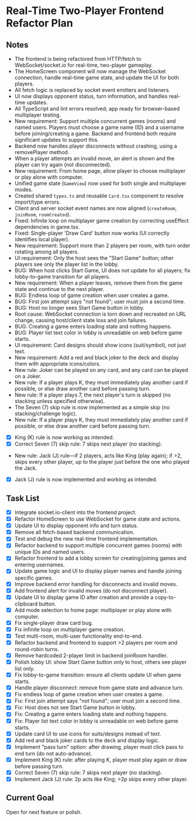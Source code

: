 # Real-Time Two-Player Frontend Refactor Plan

## Notes
- The frontend is being refactored from HTTP/fetch to WebSocket/socket.io for real-time, two-player gameplay.
- The HomeScreen component will now manage the WebSocket connection, handle real-time game state, and update the UI for both players.
- All fetch logic is replaced by socket event emitters and listeners.
- UI now displays opponent status, turn information, and handles real-time updates.
- All TypeScript and lint errors resolved; app ready for browser-based multiplayer testing.
- New requirement: Support multiple concurrent games (rooms) and named users. Players must choose a game name (ID) and a username before joining/creating a game. Backend and frontend both require significant updates to support this.
- Backend now handles player disconnects without crashing, using a removePlayer method.
- When a player attempts an invalid move, an alert is shown and the player can try again (not disconnected).
- New requirement: From home page, allow player to choose multiplayer or play alone with computer.
- Unified game state (`GameView`) now used for both single and multiplayer modes.
- Created shared `types.ts` and reusable `Card.tsx` component to resolve import/type errors.
- Client and server socket event names are now aligned (`createRoom`, `joinRoom`, `roomCreated`).
- Fixed: Infinite loop on multiplayer game creation by correcting useEffect dependencies in game.tsx.
- Fixed: Single-player 'Draw Card' button now works (UI correctly identifies local player).
- New requirement: Support more than 2 players per room, with turn order rotating among all players.
- UI requirement: Only the host sees the "Start Game" button; other players see only the player list in the lobby.
- BUG: When host clicks Start Game, UI does not update for all players; fix lobby-to-game transition for all players.
- New requirement: When a player leaves, remove them from the game state and continue to the next player.
- BUG: Endless loop of game creation when user creates a game.
- BUG: First join attempt says "not found"; user must join a second time.
- BUG: Host no longer sees Start Game button in lobby.
- Root cause: WebSocket connection is torn down and recreated on URL change, causing host/client state loss and join failures.
- BUG: Creating a game enters loading state and nothing happens.
- BUG: Player list text color in lobby is unreadable on web before game starts.
- UI requirement: Card designs should show icons (suit/symbol), not just text.
- New requirement: Add a red and black joker to the deck and display them with appropriate icons/colors.
- New rule: Joker can be played on any card, and any card can be played on a Joker.
- New rule: If a player plays K, they must immediately play another card if possible, or else draw another card before passing turn.
- New rule: If a player plays 7, the next player's turn is skipped (no stacking unless specified otherwise).
- The Seven (7) skip rule is now implemented as a simple skip (no stacking/challenge logic).
- New rule: If a player plays K, they must immediately play another card if possible, or else draw another card before passing turn.
- [x] King (K) rule is now working as intended.
- [x] Correct Seven (7) skip rule: 7 skips next player (no stacking).
- New rule: Jack (J) rule—if 2 players, acts like King (play again); if >2, skips every other player, up to the player just before the one who played the Jack.
- [x] Jack (J) rule is now implemented and working as intended.

## Task List
- [x] Integrate socket.io-client into the frontend project.
- [x] Refactor HomeScreen to use WebSocket for game state and actions.
- [x] Update UI to display opponent info and turn status.
- [x] Remove all fetch-based backend communication.
- [x] Test and debug the new real-time frontend implementation.
- [x] Refactor backend to support multiple concurrent games (rooms) with unique IDs and named users.
- [x] Refactor frontend to add a lobby screen for creating/joining games and entering usernames.
- [x] Update game logic and UI to display player names and handle joining specific games.
- [x] Improve backend error handling for disconnects and invalid moves.
- [x] Add frontend alert for invalid moves (do not disconnect player).
- [x] Update UI to display game ID after creation and provide a copy-to-clipboard button.
- [x] Add mode selection to home page: multiplayer or play alone with computer.
- [x] Fix single-player draw card bug.
- [x] Fix infinite loop on multiplayer game creation.
- [x] Test multi-room, multi-user functionality end-to-end.
- [x] Refactor backend and frontend to support >2 players per room and round-robin turns.
- [x] Remove hardcoded 2-player limit in backend joinRoom handler.
- [x] Polish lobby UI: show Start Game button only to host, others see player list only.
- [x] Fix lobby-to-game transition: ensure all clients update UI when game starts.
- [x] Handle player disconnect: remove from game state and advance turn.
- [x] Fix endless loop of game creation when user creates a game.
- [x] Fix: First join attempt says "not found"; user must join a second time.
- [x] Fix: Host does not see Start Game button in lobby.
- [x] Fix: Creating a game enters loading state and nothing happens.
- [x] Fix: Player list text color in lobby is unreadable on web before game starts.
- [x] Update card UI to use icons for suits/designs instead of text.
- [x] Add red and black joker cards to the deck and display logic.
- [x] Implement "pass turn" option: after drawing, player must click pass to end turn (do not auto-advance).
- [x] Implement King (K) rule: after playing K, player must play again or draw before passing turn.
- [x] Correct Seven (7) skip rule: 7 skips next player (no stacking).
- [x] Implement Jack (J) rule: 2p acts like King; >2p skips every other player.

## Current Goal
Open for next feature or polish.